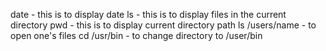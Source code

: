 date - this is to display date
ls - this is to display files in the current directory
pwd - this is to display current directory path
ls /users/name - to open one's files
cd /usr/bin - to change directory to /user/bin
